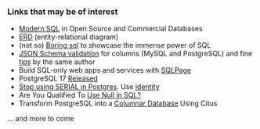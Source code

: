 ### Links that may be of interest
- [Modern SQL](https://www.slideshare.net/slideshow/modern-sql/44086611) in Open Source and Commercial Databases
- [ERD](https://www.visual-paradigm.com/guide/data-modeling/what-is-entity-relationship-diagram/) (entity-relational diagram)
- (not so) [Boring sql](https://notso.boringsql.com/) to showcase the immense power of SQL
- [JSON Schema validation](https://sqlfordevs.com/json-schema-validation) for columns (MySQL and PostgreSQL) and fine [tips](https://sqlfordevs.com/tips) by the same author
- Build SQL-only web apps and services with [SQLPage](https://sql.datapage.app/)
- PostgreSQL 17 [Released](https://www.postgresql.org/about/news/postgresql-17-released-2936/)
- [Stop using SERIAL in Postgres](https://www.naiyerasif.com/post/2024/09/04/stop-using-serial-in-postgres/). Use [identity](https://www.postgresql.org/docs/current/ddl-identity-columns.html)
- Are You Qualified To [Use Null in SQL?](https://agentm.github.io/project-m36/posts/2024-07-16-are-you-qualified-to-use-null.html)
- Transform PostgreSQL into a [Columnar Database](https://stormatics.tech/semabs-planet-postgresql/transform-postgresql-into-a-columnar-database-using-citus) Using Citus 
  
... and more to come 
